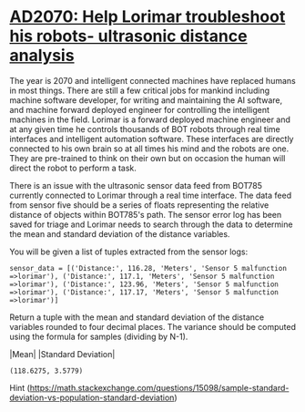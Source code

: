 # [AD2070: Help Lorimar troubleshoot his robots- ultrasonic distance analysis](https://www.codewars.com/kata/ad2070-help-lorimar-troubleshoot-his-robots-ultrasonic-distance-analysis "https://www.codewars.com/kata/57102bbfd860a3369300089c")

The year is 2070 and intelligent connected machines have replaced humans in most things. There are still a few critical jobs for mankind including machine software developer, for writing and maintaining the AI software, and machine forward deployed engineer for controlling the intelligent machines in the field. 
Lorimar is a forward deployed machine engineer and at any given time he controls thousands of BOT robots through real time interfaces and intelligent automation software. These interfaces are directly connected to his own brain so at all times his mind and the robots are one. They are pre-trained to think on their own but on occasion the human will direct the robot to perform a task. 

There is an issue with the ultrasonic sensor data feed from BOT785 currently connected to Lorimar through a real time interface. The data feed from sensor five should be a series of floats representing the relative distance of objects within BOT785's path. The sensor error log has been saved for triage and Lorimar needs to search through the data to determine the mean and standard deviation of the distance variables. 

You will be given a list of tuples extracted from the sensor logs:

```
sensor_data = [('Distance:', 116.28, 'Meters', 'Sensor 5 malfunction =>lorimar'), ('Distance:', 117.1, 'Meters', 'Sensor 5 malfunction =>lorimar'), ('Distance:', 123.96, 'Meters', 'Sensor 5 malfunction =>lorimar'), ('Distance:', 117.17, 'Meters', 'Sensor 5 malfunction =>lorimar')]
```

Return a tuple with the mean and standard deviation of the distance variables rounded to four decimal places. The variance should be computed using the formula for samples (dividing by N-1).


|Mean|   |Standard Deviation|
```
(118.6275, 3.5779)
```

Hint (https://math.stackexchange.com/questions/15098/sample-standard-deviation-vs-population-standard-deviation)